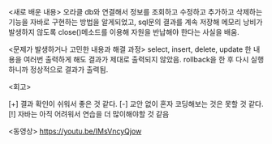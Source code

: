 <새로 배운 내용>
오라클 db와 연결해서 정보를 조회하고 수정하고 추가하고 삭제하는 기능을 자바로 구현하는 방법을 알게되었고, sql문의 결과를 계속 저장해 메모리 낭비가 발생하지 않도록 close()메소드를 이용해 자원을 반납해야 한다는 사실을 배움.

<문제가 발생하거나 고민한 내용과 해결 과정>
select, insert, delete, update 한 내용을 여러번 출력하게 해도 결과가 제대로 출력되지 않았음. rollback을 한 후 다시 실행하니까 정상적으로 결과가 출력됨.

<회고>

[+] 결과 확인이 쉬워서 좋은 것 같다.
[-] 교안 없이 혼자 코딩해보는 것은 못할 것 같다.
[!] 자바는 아직 어려워서 연습을 더 많이해야할 것 같음 

<동영상>
https://youtu.be/IMsVncyQjow
